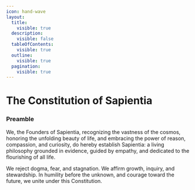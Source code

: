 ```yaml
---
icon: hand-wave
layout:
  title:
    visible: true
  description:
    visible: false
  tableOfContents:
    visible: true
  outline:
    visible: true
  pagination:
    visible: true
---
```


# The Constitution of Sapientia

### Preamble

We, the Founders of Sapientia, recognizing the vastness of the cosmos, honoring the unfolding beauty of life, and embracing the power of reason, compassion, and curiosity, do hereby establish Sapientia: a living philosophy grounded in evidence, guided by empathy, and dedicated to the flourishing of all life.

We reject dogma, fear, and stagnation. We affirm growth, inquiry, and stewardship. In humility before the unknown, and courage toward the future, we unite under this Constitution.
